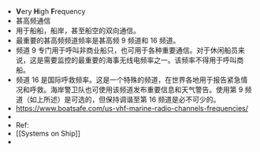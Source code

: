 - **V**ery **H**igh **F**requency
- 甚高频通信
- 用于船船，船岸，甚至船空的双向通信。
- 最重要的甚高频频道频率是甚高频 9 频道和 16 频道。
- 频道 9 专门用于呼叫非商业船只，也可用于各种重要通信。对于休闲船员来说，这是需要监控的最重要的海事无线电频率之一。该频率不得用于呼叫商船。
- 频道 16 是国际呼救频率。这是一个特殊的频道，在世界各地用于报告紧急情况和呼救。海岸警卫队也可使用该频道发布重要信息和天气警告。使用第 9 频道（如上所述）是可选的，但保持调谐至第 16 频道是必不可少的。
- https://www.boatsafe.com/us-vhf-marine-radio-channels-frequencies/
-
- Ref:
- [[Systems on Ship]]
-
